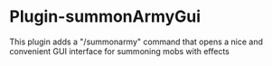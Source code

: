 # Plugin-summonArmyGui

This plugin adds a "/summonarmy" command that opens a nice and convenient GUI interface for summoning mobs with effects
